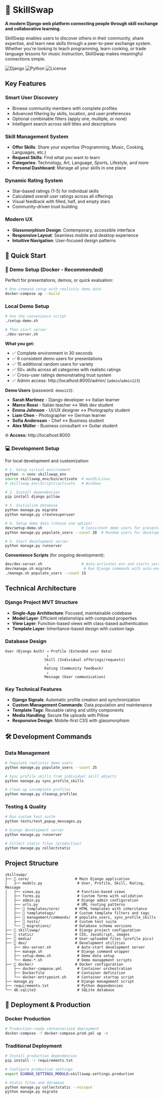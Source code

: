 # 🔄 SkillSwap

**A modern Django web platform connecting people through skill exchange and collaborative learning.**

SkillSwap enables users to discover others in their community, share expertise, and learn new skills through a peer-to-peer exchange system. Whether you're looking to teach programming, learn cooking, or trade language lessons for music instruction, SkillSwap makes meaningful connections simple.

![Django](https://img.shields.io/badge/Django-4.2.7-green)
![Python](https://img.shields.io/badge/Python-3.11+-blue)
![License](https://img.shields.io/badge/License-MIT-yellow)

## Key Features

### **Smart User Discovery**
- Browse community members with complete profiles
- Advanced filtering by skills, location, and user preferences
- Optional combinable filters (apply one, multiple, or none)
- Intelligent search across skill titles and descriptions

### **Skill Management System**
- **Offer Skills**: Share your expertise (Programming, Music, Cooking, Languages, etc.)
- **Request Skills**: Find what you want to learn
- **Categories**: Technology, Art, Language, Sports, Lifestyle, and more
- **Personal Dashboard**: Manage all your skills in one place

### **Dynamic Rating System**
- Star-based ratings (1-5) for individual skills
- Calculated overall user ratings across all offerings
- Visual feedback with filled, half, and empty stars
- Community-driven trust building


### **Modern UX**
- **Glassmorphism Design**: Contemporary, accessible interface
- **Responsive Layout**: Seamless mobile and desktop experience
- **Intuitive Navigation**: User-focused design patterns

## 🚀 Quick Start

### 🐳 **Demo Setup (Docker - Recommended)**

Perfect for presentations, demos, or quick evaluation:

```bash
# One-command setup with realistic demo data
docker-compose up --build
```

### **Local Demo Setup**

```bash
# Use the convenience script
./setup-demo.sh

# Then start server
./dev-server.sh
```

**What you get:**
- ✅ Complete environment in 30 seconds
- ✅ 6 consistent demo users for presentations
- ✅ 15 additional random users for variety  
- ✅ 50+ skills across all categories with realistic ratings
- ✅ Cross-user ratings demonstrating trust system
- ✅ Admin access: http://localhost:8000/admin/ (`admin`/`admin123`)

**Demo Users** (password: `demo123`):
- **Sarah Martinez** - Django developer ↔ Italian learner
- **Marco Rossi** - Italian teacher ↔ Web dev student  
- **Emma Johnson** - UI/UX designer ↔ Photography student
- **Liam Chen** - Photographer ↔ German learner
- **Sofia Andersson** - Chef ↔ Business student
- **Alex Müller** - Business consultant ↔ Guitar student

🌐 **Access:** http://localhost:8000

### 💻 **Development Setup**

For local development and customization:

```bash
# 1. Setup virtual environment
python -m venv skillswap_env
source skillswap_env/bin/activate  # macOS/Linux
# skillswap_env\Scripts\activate   # Windows

# 2. Install dependencies
pip install django pillow

# 3. Initialize database
python manage.py migrate
python manage.py createsuperuser

# 4. Setup demo data (choose one option)
dev/setup-demo.sh                  # Consistent demo users for presentations
python manage.py populate_users --count 20  # Random users for development

# 5. Start development server
python manage.py runserver
```

**Convenience Scripts** (for ongoing development):
```bash
dev/dev-server.sh                  # Auto-activates env and starts server
dev/manage.sh migrate               # Run Django commands with auto-env
./manage.sh populate_users --count 15
```

## Technical Architecture

### **Django Project MVT Structure**
- **Single-App Architecture**: Focused, maintainable codebase
- **Model Layer**: Efficient relationships with computed properties
- **View Layer**: Function-based views with class-based authentication
- **Template Layer**: Inheritance-based design with custom tags

### **Database Design**
```
User (Django Auth) → Profile (Extended user data)
                   ↓
                  Skill (Individual offerings/requests)
                   ↓
                  Rating (Community feedback)
                   ↓
                  Message (User communication)
```

### **Key Technical Features**
- **Django Signals**: Automatic profile creation and synchronization
- **Custom Management Commands**: Data population and maintenance
- **Template Tags**: Reusable rating and utility components
- **Media Handling**: Secure file uploads with Pillow
- **Responsive Design**: Mobile-first CSS with glassmorphism

## 🛠️ Development Commands

### **Data Management**
```bash
# Populate realistic demo users
python manage.py populate_users --count 25

# Sync profile skills from individual skill objects  
python manage.py sync_profile_skills

# Clean up incomplete profiles
python manage.py cleanup_profiles
```

### **Testing & Quality**
```bash
# Run custom test suite
python tests/test_popup_messages.py

# Django development server
python manage.py runserver

# Collect static files (production)
python manage.py collectstatic
```

## Project Structure

```
skillswap/
├── 📁 core/                     # Main Django application
│   ├── models.py                # User, Profile, Skill, Rating, Message
│   ├── views.py                 # Function-based views
│   ├── forms.py                 # Custom forms with validation
│   ├── admin.py                 # Django admin configuration
│   ├── urls.py                  # URL routing patterns
│   ├── 📁 templates/core/       # HTML templates with inheritance
│   ├── 📁 templatetags/         # Custom template filters and tags
│   ├── 📁 management/commands/  # populate_users, sync_profile_skills
│   ├── 📁 tests/                # Custom test suite
│   └── 📁 migrations/           # Database schema versions
├── 📁 skillswap/                # Django project configuration
├── 📁 static/                   # CSS, JavaScript, images
├── 📁 media/                    # User-uploaded files (profile pics)
├── 📁 dev/                      # Development utilities
│   ├── dev-server.sh            # Auto-start development server
│   ├── manage.sh                # Django command wrapper
│   ├── setup-demo.sh            # Demo data setup
│   └── demo-*.sh                # Demo management scripts
├── 🐳 docker/                   # Docker configuration
│   ├── docker-compose.yml       # Container orchestration
│   ├── Dockerfile               # Container definition
│   └── docker-entrypoint.sh     # Container startup script
├── manage.py                    # Django management script
├── requirements.txt             # Python dependencies
└── db.sqlite3                   # SQLite database
```

## 🚀 Deployment & Production

### **Docker Production**
```bash
# Production-ready containerized deployment
docker-compose -f docker-compose.prod.yml up -d
```

### **Traditional Deployment**
```bash
# Install production dependencies
pip install -r requirements.txt

# Configure production settings
export DJANGO_SETTINGS_MODULE=skillswap.settings.production

# Static files and database
python manage.py collectstatic --noinput
python manage.py migrate
```